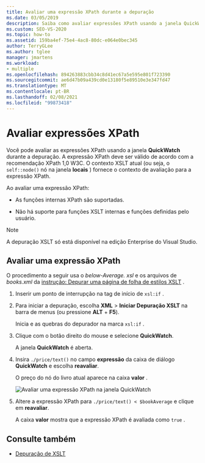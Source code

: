 ```yaml
---
title: Avaliar uma expressão XPath durante a depuração
ms.date: 03/05/2019
description: Saiba como avaliar expressões XPath usando a janela QuickWatch durante a depuração.
ms.custom: SEO-VS-2020
ms.topic: how-to
ms.assetid: 159ba4ef-75e4-4ac8-80dc-e064e0bec345
author: TerryGLee
ms.author: tglee
manager: jmartens
ms.workload:
- multiple
ms.openlocfilehash: 894263883cbb34c8d41ec67a5e595e801f723390
ms.sourcegitcommit: ae6d47b09a439cd0e13180f5e89510e3e347fd47
ms.translationtype: MT
ms.contentlocale: pt-BR
ms.lasthandoff: 02/08/2021
ms.locfileid: "99873418"
---
```

# <a name="evaluate-xpath-expressions"></a>Avaliar expressões XPath

Você pode avaliar as expressões XPath usando a janela **QuickWatch** durante a depuração. A expressão XPath deve ser válido de acordo com a recomendação XPath 1,0 W3C. O contexto XSLT atual (ou seja, o `self::node()` nó na janela **locais** ) fornece o contexto de avaliação para a expressão XPath.

Ao avaliar uma expressão XPath:

- As funções internas XPath são suportadas.

- Não há suporte para funções XSLT internas e funções definidas pelo usuário.

> [!NOTE]
> A depuração XSLT só está disponível na edição Enterprise do Visual Studio.

## <a name="evaluate-an-xpath-expression"></a>Avaliar uma expressão XPath

O procedimento a seguir usa o *below-Average. xsl* e os arquivos de *books.xml* da [instrução: Depurar uma página de folha de estilos XSLT](../xml-tools/walkthrough-debug-an-xslt-style-sheet.md#sample-files) .

1. Inserir um ponto de interrupção na tag de início de `xsl:if` .

2. Para iniciar a depuração, escolha **XML**  >  **Iniciar Depuração XSLT** na barra de menus (ou pressione **ALT** + **F5**).

   Inicia e as quebras do depurador na marca `xsl:if` .

3. Clique com o botão direito do mouse e selecione **QuickWatch**.

   A janela **QuickWatch** é aberta.

4. Insira `./price/text()` no campo **expressão** da caixa de diálogo **QuickWatch** e escolha **reavaliar**.

   O preço do nó do livro atual aparece na caixa **valor** .

   ![Avaliar uma expressão XPath na janela QuickWatch](media/quickwatch-price.png)

5. Altere a expressão XPath para `./price/text() < $bookAverage` e clique em **reavaliar**.

   A caixa **valor** mostra que a expressão XPath é avaliada como `true` .

## <a name="see-also"></a>Consulte também

- [Depuração de XSLT](../xml-tools/debugging-xslt.md)

